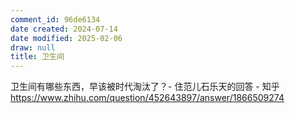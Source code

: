 ```yaml
---
comment_id: 96de6134
date created: 2024-07-14
date modified: 2025-02-06
draw: null
title: 卫生间
---
```

卫生间有哪些东西，早该被时代淘汰了？- 住范儿石乐天的回答 - 知乎  
https://www.zhihu.com/question/452643897/answer/1866509274
